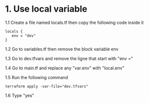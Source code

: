 # 1. Use local variable

1.1 Create a file named locals.tf then copy the following code inside it
```
locals {
   env = "dev"
}
```

1.2 Go to variables.tf then remove the block variable env 

1.3 Go to dev.tfvars and remove the ligne that start with "env ="

1.4 Go to main.tf and replace any "var.env" with "local.env"

1.5 Run the following command
```
terraform apply -var-file="dev.tfvars"
```
1.6 Type "yes"


